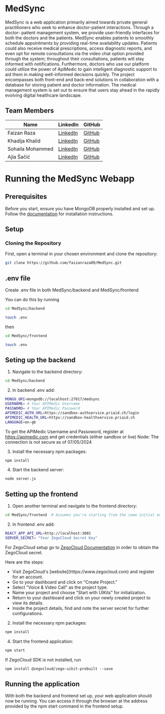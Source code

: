 # MedSync

MedSync is a web application primarily aimed towards private general
practitioners who seek to enhance doctor-patient interactions. Through a doctor-
patient management system, we provide user-friendly interfaces for both the
doctors and the patients. MedSync enables patients to smoothly schedule
appointments by providing real-time availability updates. Patients could also
receive medical prescriptions, access diagnostic reports, and even opt for remote
consultations via the video chat option provided through the system; throughout
their consultations, patients will stay informed with notifications. Furthermore,
doctors who use our platform could utilize the power of ApiMedic to gain intelligent
diagnostic support to aid them in making well-informed decisions quickly. The
project encompasses both front-end and back-end solutions in collaboration with
a database for storing patient and doctor information. The medical management
system is set out to ensure that users stay ahead in the rapidly evolving digital
healthcare landscape.

## Team Members

| Name              | LinkedIn                                | GitHub                                 |
|-------------------|-----------------------------------------|----------------------------------------|
| Faizan Raza       | [LinkedIn](https://www.linkedin.com/in/faizanraza09/) | [GitHub](https://github.com/faizanraza09)       |
| Khadija Khalid    | [LinkedIn](https://www.linkedin.com/in/khadija-khalid-117873264/) | [GitHub](https://github.com/khadija24268)       |
| Sohaila Mohammed  | [LinkedIn](https://www.linkedin.com/in/sohaila-m-9364492b4/) | [GitHub](https://github.com/Sohila-Mohammed)       |
| Ajla Šačić        | [LinkedIn](https://www.linkedin.com/in/ajla-sacic-706749249/) | [GitHub](https://github.com/aylasacic)       |


# Running the MedSync Webapp

## Prerequisites
Before you start, ensure you have MongoDB properly installed and set up. Follow the [documentation](https://www.mongodb.com/docs/manual/installation/) for installation instructions.

## Setup

### Cloning the Repository
First, open a terminal in your chosen environment and clone the repository:

```bash
git clone https://github.com/faizanraza09/MedSync.git
```

## .env file
Create .env file in both MedSync/backend and MedSync/frontend

You can do this by running
```bash
cd MedSync/backend

touch .env
```

then

```bash
cd MedSync/frontend

touch .env
```

## Seting up the backend

1. Navigate to the backend directory:
```bash
cd MedSync/backend
```

2. In backend .env add:
```bash
MONGO_URI=mongodb://localhost:27017/medsync
USERNAME= # Your APIMedic Username
PASSWORD= # Your APIMedic Password
APIMEDIC_AUTH_URL=https://sandbox-authservice.priaid.ch/login
APIMEDIC_HEALTH_URL=https://sandbox-healthservice.priaid.ch
LANGUAGE=en-gb
```
To get the APIMedic Username and Passoword, register at https://apimedic.com and get credentials (either sandbox or live)
Node: The connection is not secure as of 07/05/2024

3. Install the necessary npm packages:
```bash
npm install
```
4. Start the backend server:
```bash
node server.js

```
## Setting up the frontend

1. Open another terminal and navigate to the frontend directory:

```bash
cd MedSync/frontend  # Assumes you're starting from the same initial environment
```

2. In frontend .env add:
```bash
REACT_APP_API_URL=http://localhost:3001
SERVER_SECRET= "Your ZegoCloud Secret Key"
```
For ZegoCloud setup go to [ZegoCloud Documentation](https://www.zegocloud.com/docs/) in order to obtain the ZegoCloud secret. 

Here are the steps: <ul>
<li> Visit ZegoCloud's [website](https://www.zegocloud.com) and register for an account. </li>
<li> Go to your dashboard and click on "Create Project."</li>
<li> Select "Voice & Video Call" as the project type.</li>
<li> Name your project and choose "Start with UIKits" for initialization.</li>
<li> Return to your dashboard and click on your newly created project to view its details.</li>
<li> Inside the project details, find and note the server secret for further configurations. </li>
</ul>

2. Install the necessary npm packages:
```bash
npm install
```

4. Start the frontend application:
```bash
npm start
```

If ZegoCloud SDK is not installed, run

```bash
npm install @zegocloud/zego-uikit-prebuilt --save
```

## Running the application
With both the backend and frontend set up, your web application should now be running. You can access it through the browser at the address provided by the npm start command in the frontend setup.








